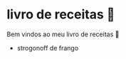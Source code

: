# livro de receitas :beer:

Bem vindos ao meu livro de receitas :person_fencing:

- strogonoff de frango
